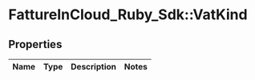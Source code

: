 # FattureInCloud_Ruby_Sdk::VatKind

## Properties

| Name | Type | Description | Notes |
| ---- | ---- | ----------- | ----- |

